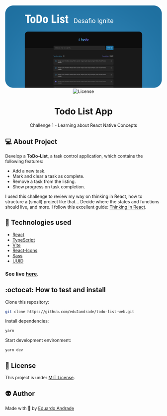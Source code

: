 <p align="center">
  <img alt="Project Image" src="./src/assets/todo_project_image.png"/>
  <img alt="License" src="https://img.shields.io/badge/license-MIT-brightgreen">  
</p>


<h1 align="center">
  Todo List App
</h1>
<p align="center">
  Challenge 1 - Learning about React Native Concepts
</p>


## 💻 About Project

Develop a **ToDo-List**, a task control application, which contains the following features: 

- Add a new task.
- Mark and clear a task as complete.
- Remove a task from the listing.
- Show progress on task completion.

I used this challenge to review my way on thinking in React, how to structure a (small) project like that... 
Decide where the states and functions should live, and more. 
I follow this excellent guide: [Thinking in React](https://beta.reactjs.org/learn/thinking-in-react).  


## 🔧 Technologies used

- [React](https://reactjs.org/)
- [TypeScript](https://www.typescriptlang.org/)
- [Vite](https://vitejs.dev/)
- [React-Icons](https://react-icons.github.io/react-icons/)
- [Sass](https://sass-lang.com/)
- [UUID](https://www.npmjs.com/package/uuid)


### See live [here](https://todo-list-web-ten.vercel.app/).


## :octocat: How to test and install

Clone this repository:

```sh
git clone https://github.com/edu2andrade/todo-list-web.git
```

Install dependencies:

```sh
yarn
```

Start development environment:

```sh
yarn dev
```



## 📝 License

This project is under [MIT License](./LICENSE).


## 👽 Author

Made with 🤘 by [Eduardo Andrade](https://andradept.com/)
